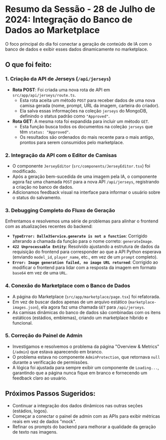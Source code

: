 # Resumo da Sessão - 28 de Julho de 2024: Integração do Banco de Dados ao Marketplace

O foco principal do dia foi conectar a geração de conteúdo de IA com o banco de dados e exibir esses dados dinamicamente no marketplace.

## O que foi feito:

### 1. Criação da API de Jerseys (`/api/jerseys`)
- **Rota POST**: Foi criada uma nova rota de API em `src/app/api/jerseys/route.ts`.
  - Esta rota aceita um método `POST` para receber dados de uma nova camisa gerada (nome, prompt, URL da imagem, carteira do criador).
  - Ela salva essas informações na coleção `jerseys` do MongoDB, definindo o status padrão como `"Approved"`.
- **Rota GET**: A mesma rota foi expandida para incluir um método `GET`.
  - Esta função busca todos os documentos na coleção `jerseys` que têm `status: "Approved"`.
  - Os resultados são ordenados do mais recente para o mais antigo, prontos para serem consumidos pelo marketplace.

### 2. Integração da API com o Editor de Camisas
- O componente `JerseyEditor` (`src/components/JerseyEditor.tsx`) foi modificado.
- Após a geração bem-sucedida de uma imagem pela IA, o componente agora faz uma chamada `POST` para a nova API `/api/jerseys`, registrando a criação no banco de dados.
- Adicionamos feedback visual na interface para informar o usuário sobre o status do salvamento.

### 3. Debugging Completo do Fluxo de Geração
Enfrentamos e resolvemos uma série de problemas para alinhar o frontend com as atualizações recentes do backend:
- **`TypeError: Dalle3Service.generate is not a function`**: Corrigido alterando a chamada da função para o nome correto: `generateImage`.
- **`422 Unprocessable Entity`**: Resolvido ajustando a estrutura de dados da requisição do frontend para corresponder ao que a API Python esperava (enviando `model_id`, `player_name`, etc., em vez de um `prompt` completo).
- **`Error: Image generation failed, no image URL returned`**: Corrigido ao modificar o frontend para lidar com a resposta da imagem em formato `base64` em vez de uma `URL`.

### 4. Conexão do Marketplace com o Banco de Dados
- A página do Marketplace (`src/app/marketplace/page.tsx`) foi refatorada.
- Em vez de buscar dados apenas de um arquivo estático (`marketplace-images.json`), ela agora faz uma chamada `GET` para `/api/jerseys`.
- As camisas dinâmicas do banco de dados são combinadas com os itens estáticos (estádios, emblemas), criando um marketplace híbrido e funcional.

### 5. Correção do Painel de Admin
- Investigamos e resolvemos o problema da página "Overview & Metrics" (`/admin`) que estava aparecendo em branco.
- O problema estava no componente `AdminProtection`, que retornava `null` durante a verificação de permissões.
- A lógica foi ajustada para sempre exibir um componente de `Loading...`, garantindo que a página nunca fique em branco e fornecendo um feedback claro ao usuário.

## Próximos Passos Sugeridos:
- Continuar a integração dos dados dinâmicos nas outras seções (estádios, logos).
- Começar a conectar o painel de admin com as APIs para exibir métricas reais em vez de dados "mock".
- Refinar os prompts do backend para melhorar a qualidade da geração de texto nas imagens. 